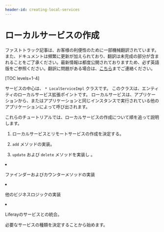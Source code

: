```yaml
---
header-id: creating-local-services
---
```


# ローカルサービスの作成

<p class="alert alert-info"><span class="wysiwyg-color-blue120">ファストトラック記事は、お客様の利便性のために一部機械翻訳されています。また、ドキュメントは頻繁に更新が加えられており、翻訳は未完成の部分が含まれることをご了承ください。最新情報は都度公開されておりますため、必ず英語版をご参照ください。翻訳に問題がある場合は、<a href="mailto:support-content-jp@liferay.com">こちら</a>までご連絡ください。</span></p>

[TOC levels=1-4]

サービスの中心は、 `* LocalServiceImpl` クラスです。 このクラスは、エンティティのローカルサービス拡張ポイントです。 ローカルサービスは、アプリケーションから、またはアプリケーションと同じインスタンスで実行されている他のアプリケーションによって呼び出されます。

これらのチュートリアルでは、ローカルサービスの作成について順を追って説明します。

1.  ローカルサービスとリモートサービスの作成を決定する。

2.  `add` メソッドの実装。

3.  `update` および `delete` メソッドを実装し 。</p></li>
<li><p spaces-before="0"> ファインダーおよびカウンターメソッドの実装</p></li>
<li><p spaces-before="0"> 他のビジネスロジックの実装</p></li>
<li><p spaces-before="0"> Liferayのサービスとの統合。</p></li>
</ol>

<p spaces-before="0">必要なサービスの種類を決定することから始めます。</p>
